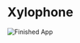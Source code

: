 # Xylophone 

![Finished App](https://github.com/londonappbrewery/Images/blob/master/xylophone-flutter.png)

